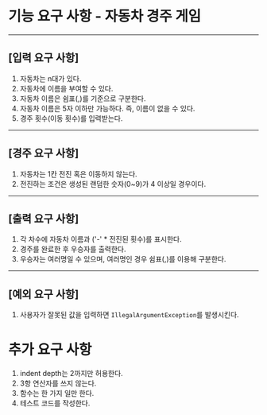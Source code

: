 # 기능 요구 사항 - 자동차 경주 게임
<hr>

## [입력 요구 사항]
1. 자동차는 n대가 있다.
2. 자동차에 이름을 부여할 수 있다.
3. 자동차 이름은 쉼표(,)를 기준으로 구분한다.
4. 자동차 이름은 5자 이하만 가능하다. 즉, 이름이 없을 수 있다.
5. 경주 횟수(이동 횟수)를 입력받는다.
<hr>

## [경주 요구 사항]
1. 자동차는 1칸 전진 혹은 이동하지 않는다.
2. 전진하는 조건은 생성된 랜덤한 숫자(0~9)가 4 이상일 경우이다.
<hr>

## [출력 요구 사항]
1. 각 차수에 자동차 이름과 ('-' * 전진된 횟수)를 표시한다.
2. 경주를 완료한 후 우승자를 출력한다.
2. 우승자는 여러명일 수 있으며, 여러명인 경우 쉼표(,)를 이용해 구분한다.
<hr>

## [예외 요구 사항]
1. 사용자가 잘못된 값을 입력하면 `IllegalArgumentException`를 발생시킨다.


# 추가 요구 사항
1. indent depth는 2까지만 허용한다.
2. 3항 연산자를 쓰지 않는다.
3. 함수는 한 가지 일만 한다.
4. 테스트 코드를 작성한다.